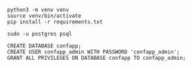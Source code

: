 ```
python3 -m venv venv
source venv/bin/activate
pip install -r requirements.txt
```

`sudo -u postgres psql`
```
CREATE DATABASE confapp;
CREATE USER confapp_admin WITH PASSWORD 'confapp_admin';
GRANT ALL PRIVILEGES ON DATABASE confapp TO confapp_admin;
```
